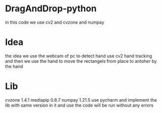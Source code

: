 # DragAndDrop-python
in this code we use cv2 and cvzone and numpay

# Idea
the idea we use the webcam of pc to detect hand use cv2 hand tracking and then we use the hand to move the rectangels from place to antoher by the hand

# Lib
cvzone 1.4.1
mediapip 0.8.7
numpay 1.21.5
 use pycharm and implement the lib with same version in it and use the code will be run without any errors
